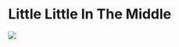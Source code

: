 # Little Little In The Middle

![](https://cdn.pixabay.com/photo/2019/08/22/14/31/milky-way-4423689_1280.jpg)

